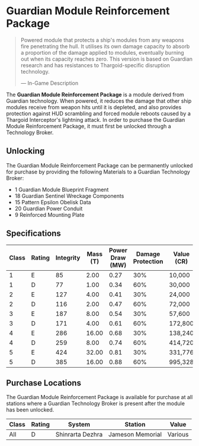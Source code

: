 # Guardian Module Reinforcement Package
> 
> 
> Powered module that protects a ship's modules from any weapons fire penetrating the hull. It utilises its own damage capacity to absorb a proportion of the damage applied to modules, eventually burning out when its capacity reaches zero. This version is based on Guardian research and has resistances to Thargoid-specific disruption technology.
> 
> 
> — In-Game Description
> 

The **Guardian Module Reinforcement Package** is a module derived from Guardian technology. When powered, it reduces the damage that other ship modules receive from weapon hits until it is depleted, and also provides protection against HUD scrambling and forced module reboots caused by a Thargoid Interceptor's lightning attack. In order to purchase the Guardian Module Reinforcement Package, it must first be unlocked through a Technology Broker.

## Unlocking

The Guardian Module Reinforcement Package can be permanently unlocked for purchase by providing the following Materials to a Guardian Technology Broker:

- 1 Guardian Module Blueprint Fragment
- 18 Guardian Sentinel Wreckage Components
- 15 Pattern Epsilon Obelisk Data
- 20 Guardian Power Conduit
- 9 Reinforced Mounting Plate

## Specifications

| Class | Rating | Integrity | Mass (T) | Power Draw (MW) | Damage<br>Protection | Value (CR) |
| --- | --- | --- | --- | --- | --- | --- |
| 1 | E | 85 | 2.00 | 0.27 | 30% | 10,000 |
| 1 | D | 77 | 1.00 | 0.34 | 60% | 30,000 |
| 2 | E | 127 | 4.00 | 0.41 | 30% | 24,000 |
| 2 | D | 116 | 2.00 | 0.47 | 60% | 72,000 |
| 3 | E | 187 | 8.00 | 0.54 | 30% | 57,600 |
| 3 | D | 171 | 4.00 | 0.61 | 60% | 172,800 |
| 4 | E | 286 | 16.00 | 0.68 | 30% | 138,240 |
| 4 | D | 259 | 8.00 | 0.74 | 60% | 414,720 |
| 5 | E | 424 | 32.00 | 0.81 | 30% | 331,776 |
| 5 | D | 385 | 16.00 | 0.88 | 60% | 995,328 |

## Purchase Locations

The Guardian Module Reinforcement Package is available for purchase at all stations where a Guardian Technology Broker is present after the module has been unlocked.

| Class | Rating | System | Station | Value |
| --- | --- | --- | --- | --- |
| All | D | Shinrarta Dezhra | Jameson Memorial | Various |